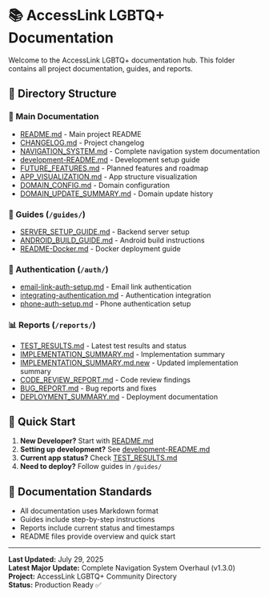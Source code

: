 # 📚 AccessLink LGBTQ+ Documentation

Welcome to the AccessLink LGBTQ+ documentation hub. This folder contains all project documentation, guides, and reports.

## 📁 Directory Structure

### 📖 Main Documentation
- [README.md](README.md) - Main project README
- [CHANGELOG.md](CHANGELOG.md) - Project changelog
- [NAVIGATION_SYSTEM.md](NAVIGATION_SYSTEM.md) - Complete navigation system documentation
- [development-README.md](development-README.md) - Development setup guide
- [FUTURE_FEATURES.md](FUTURE_FEATURES.md) - Planned features and roadmap
- [APP_VISUALIZATION.md](APP_VISUALIZATION.md) - App structure visualization
- [DOMAIN_CONFIG.md](DOMAIN_CONFIG.md) - Domain configuration
- [DOMAIN_UPDATE_SUMMARY.md](DOMAIN_UPDATE_SUMMARY.md) - Domain update history

### 🔧 Guides (`/guides/`)
- [SERVER_SETUP_GUIDE.md](guides/SERVER_SETUP_GUIDE.md) - Backend server setup
- [ANDROID_BUILD_GUIDE.md](guides/ANDROID_BUILD_GUIDE.md) - Android build instructions
- [README-Docker.md](guides/README-Docker.md) - Docker deployment guide

### 🔐 Authentication (`/auth/`)
- [email-link-auth-setup.md](auth/email-link-auth-setup.md) - Email link authentication
- [integrating-authentication.md](auth/integrating-authentication.md) - Authentication integration
- [phone-auth-setup.md](auth/phone-auth-setup.md) - Phone authentication setup

### 📊 Reports (`/reports/`)
- [TEST_RESULTS.md](reports/TEST_RESULTS.md) - Latest test results and status
- [IMPLEMENTATION_SUMMARY.md](reports/IMPLEMENTATION_SUMMARY.md) - Implementation summary
- [IMPLEMENTATION_SUMMARY.md.new](reports/IMPLEMENTATION_SUMMARY.md.new) - Updated implementation summary
- [CODE_REVIEW_REPORT.md](reports/CODE_REVIEW_REPORT.md) - Code review findings
- [BUG_REPORT.md](reports/BUG_REPORT.md) - Bug reports and fixes
- [DEPLOYMENT_SUMMARY.md](reports/DEPLOYMENT_SUMMARY.md) - Deployment documentation

## 🚀 Quick Start

1. **New Developer?** Start with [README.md](README.md)
2. **Setting up development?** See [development-README.md](development-README.md)
3. **Current app status?** Check [TEST_RESULTS.md](reports/TEST_RESULTS.md)
4. **Need to deploy?** Follow guides in `/guides/`

## 📝 Documentation Standards

- All documentation uses Markdown format
- Guides include step-by-step instructions
- Reports include current status and timestamps
- README files provide overview and quick start

---

**Last Updated:** July 29, 2025  
**Latest Major Update:** Complete Navigation System Overhaul (v1.3.0)  
**Project:** AccessLink LGBTQ+ Community Directory  
**Status:** Production Ready ✅

